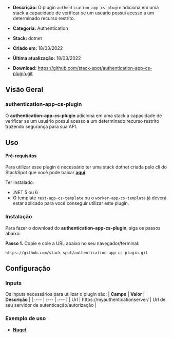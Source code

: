 - **Descrição:** O plugin `authentication-app-cs-plugin` adiciona em uma stack a capacidade de verificar se um usuário possui acesso a um determinado recurso restrito. 

- **Categoria:** Authentication
- **Stack:** dotnet
- **Criado em:** 18/03/2022
- **Última atualização:** 18/03/2022
- **Download:** https://github.com/stack-spot/authentication-app-cs-plugin.git


## **Visão Geral**
### **authentication-app-cs-plugin**

O **authentication-app-cs-plugin** adiciona em uma stack a capacidade de verificar se um usuário possui acesso a um determinado recurso restrito trazendo segurança para sua API.

## **Uso**

#### **Pré-requisitos**
Para utilizar esse plugin é necessário ter uma stack dotnet criada pelo cli do StackSpot que você pode baixar [**aqui**](https://stackspot.com.br/).

Ter instalado:
- .NET 5 ou 6 
- O template `rest-app-cs-template` ou o `worker-app-cs-template` já deverá estar aplicado para você conseguir utilizar este plugin.

### **Instalação**
Para fazer o download do **authentication-app-cs-plugin**, siga os passos abaixo:

**Passo 1.** Copie e cole a URL abaixo no seu navegador/terminal:
```
https://github.com/stack-spot/authentication-app-cs-plugin.git
```

## **Configuração**

### **Inputs**
Os inputs necessários para utilizar o plugin são:
| **Campo** | **Valor** | **Descrição** |
| :--- | :--- | :--- |
| Url | https://myauthenticationserver/ | Url de seu servidor de autenticação/autorização |

### **Exemplo de uso**
- [**Nuget**](https://www.nuget.org/packages/StackSpot.Authentication/)
